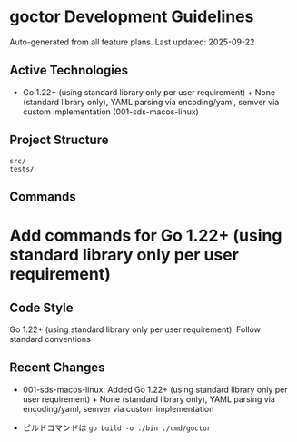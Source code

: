 # goctor Development Guidelines

Auto-generated from all feature plans. Last updated: 2025-09-22

## Active Technologies
- Go 1.22+ (using standard library only per user requirement) + None (standard library only), YAML parsing via encoding/yaml, semver via custom implementation (001-sds-macos-linux)

## Project Structure
```
src/
tests/
```

## Commands
# Add commands for Go 1.22+ (using standard library only per user requirement)

## Code Style
Go 1.22+ (using standard library only per user requirement): Follow standard conventions

## Recent Changes
- 001-sds-macos-linux: Added Go 1.22+ (using standard library only per user requirement) + None (standard library only), YAML parsing via encoding/yaml, semver via custom implementation

<!-- MANUAL ADDITIONS START -->
- ビルドコマンドは `go build -o ./bin ./cmd/goctor`
<!-- MANUAL ADDITIONS END -->
